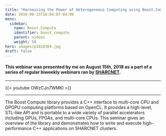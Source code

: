 ```yaml
---
title: "Harnessing the Power of Heterogeneous Computing using Boost.Compute + OpenCL"
date: 2018-08-15T16:04:07-04:00
menu:
  sidebar:
    name: Boost.Compute
    identifier: boost_compute
    parent: videos
    weight: 50
hero: images/p1010364.jpg
draft: false
---
```

#### This webinar was presented by me on August 15th, 2018 as a part of a series of regular biweekly webinars ran by [SHARCNET](https://sharcnet.ca).
---
{{< youtube OWzCJn7WMKI >}}

---
The Boost Compute library provides a C++ interface to multi-core CPU and GPGPU computing platforms based on OpenCL. It provides a high-level, STL-like API and is portable to a wide variety of parallel accelerators including GPUs, FPGAs, and multi-core CPUs. This seminar gives an overview of the library and demonstrates how to write and execute high-performance C++ applications on SHARCNET clusters.